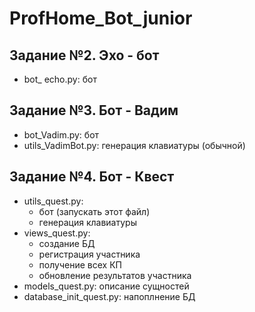 # ProfHome_Bot_junior

## Задание №2. Эхо - бот
 - bot_ echo.py: бот
 
## Задание №3. Бот - Вадим
 - bot_Vadim.py: бот
 - utils_VadimBot.py: генерация клавиатуры (обычной)
 
## Задание №4. Бот - Квест
- utils_quest.py:
    + бот (запускать этот файл)
    + генерация клавиатуры 
- views_quest.py: 
    + создание БД
    + регистрация участника
    + получение всех КП
    + обновление результатов участника
 - models_quest.py: описание сущностей 
 - database_init_quest.py: напоплнение БД
